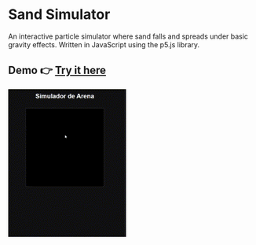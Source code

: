 # Sand Simulator

An interactive particle simulator where sand falls and spreads under basic gravity effects. Written in JavaScript using the p5.js library.

## Demo 👉 [Try it here](https://franciscoyuster.github.io/SandSimulator/)

![sand-simulator-demo](preview.gif)  




